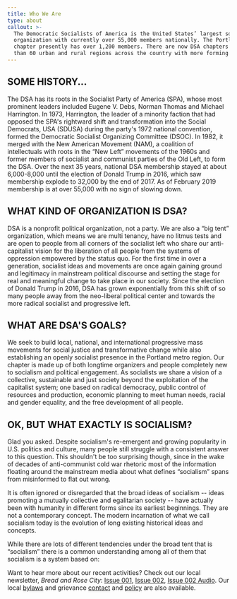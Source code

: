 ```yaml
---
title: Who We Are
type: about
callout: >-
  The Democratic Socialists of America is the United States’ largest socialist
  organization with currently over 55,000 members nationally. The Portland
  chapter presently has over 1,200 members. There are now DSA chapters in more
  than 60 urban and rural regions across the country with more forming everyday.
---
```

## SOME HISTORY...
The DSA has its roots in the Socialist Party of America (SPA), whose most prominent leaders included Eugene V. Debs, Norman Thomas and Michael Harrington. In 1973, Harrington, the leader of a minority faction that had opposed the SPA's rightward shift and transformation into the Social Democrats, USA (SDUSA) during the party's 1972 national convention, formed the Democratic Socialist Organizing Committee (DSOC). In 1982, it merged with the New American Movement (NAM), a coalition of intellectuals with roots in the “New Left” movements of the 1960s and former members of socialist and communist parties of the Old Left, to form the DSA. Over the next 35 years, national DSA membership stayed at about 6,000-8,000 until the election of Donald Trump in 2016, which saw membership explode to 32,000 by the end of 2017. As of February 2019 membership is at over 55,000 with no sign of slowing down.

## WHAT KIND OF ORGANIZATION IS DSA?
DSA is a nonprofit political organization, not a party. We are also a “big tent” organization, which means we are multi tenancy, have no litmus tests and are open to people from all corners of the socialist left who share our anti-capitalist vision for the liberation of all people from the systems of oppression empowered by the status quo. For the first time in over a generation, socialist ideas and movements are once again gaining ground and legitimacy in mainstream political discourse and setting the stage for real and meaningful change to take place in our society. Since the election of Donald Trump in 2016, DSA has grown exponentially from this shift of so many people away from the neo-liberal political center and towards the more radical socialist and progressive left. 

## WHAT ARE DSA'S GOALS?
We seek to build local, national, and international progressive mass movements for social justice and transformative change while also establishing an openly socialist presence in the Portland metro region. Our chapter is made up of both longtime organizers and people completely new to socialism and political engagement. As socialists we share a vision of a collective, sustainable and just society beyond the exploitation of the capitalist system; one based on radical democracy, public control of resources and production, economic planning to meet human needs, racial and gender equality, and the free development of all people.

## OK, BUT WHAT EXACTLY IS SOCIALISM?
Glad you asked. Despite socialism's re-emergent and growing popularity in U.S. politics and culture, many people still struggle with a consistent answer to this question. This shouldn't be too surprising though, since in the wake of decades of anti-communist cold war rhetoric most of the information floating around the mainstream media about what defines “socialism” spans from misinformed to flat out wrong.

It is often ignored or disregarded that the broad ideas of socialism -- ideas promoting a mutually collective and egalitarian society -- have actually been with humanity in different forms since its earliest beginnings. They are not a contemporary concept. The modern incarnation of what we call socialism today is the evolution of long existing historical ideas and concepts.

While there are lots of different tendencies under the broad tent that is “socialism” there is a common understanding among all of them that socialism is a system based on:

Want to hear more about our recent activities? Check out our local newsletter, _Bread and Rose City_: [Issue 001](https://portlanddsa.org/assets/images/uploads/bread-and-rose-city-001.pdf), [Issue 002](https://portlanddsa.org/assets/images/uploads/bread-and-rose-city-002.pdf), [Issue 002 Audio](https://soundcloud.com/portlanddsa/bread-rose-city-issue-002-winter-2019). Our local [bylaws](https://portlanddsa.org/assets/images/uploads/portland-dsa-bylaws.pdf) and grievance [contact](mailto:dsapdxgrievance@gmail.com) and [policy](https://portlanddsa.org/assets/images/uploads/portland-dsa-grievance-policy.pdf) are also available.
